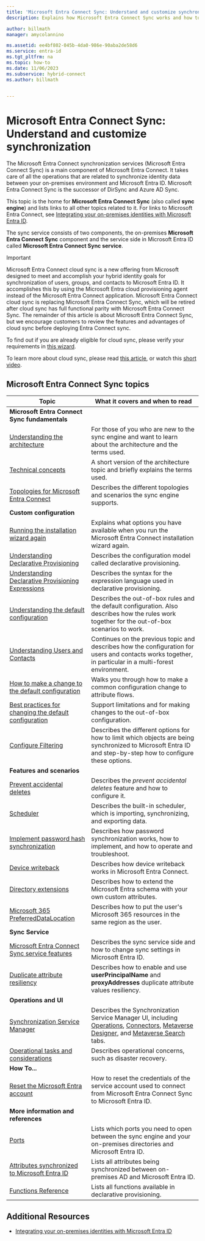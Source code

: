 ```yaml
---
title: 'Microsoft Entra Connect Sync: Understand and customize synchronization'
description: Explains how Microsoft Entra Connect Sync works and how to customize.

author: billmath
manager: amycolannino

ms.assetid: ee4bf802-045b-4da0-986e-90aba2de58d6
ms.service: entra-id
ms.tgt_pltfrm: na
ms.topic: how-to
ms.date: 11/06/2023
ms.subservice: hybrid-connect
ms.author: billmath


---
```

# Microsoft Entra Connect Sync: Understand and customize synchronization
The Microsoft Entra Connect synchronization services (Microsoft Entra Connect Sync) is a main component of Microsoft Entra Connect. It takes care of all the operations that are related to synchronize identity data between your on-premises environment and Microsoft Entra ID. Microsoft Entra Connect Sync is the successor of DirSync and Azure AD Sync.

This topic is the home for **Microsoft Entra Connect Sync** (also called **sync engine**) and lists links to all other topics related to it. For links to Microsoft Entra Connect, see [Integrating your on-premises identities with Microsoft Entra ID](../whatis-hybrid-identity.md).

The sync service consists of two components, the on-premises **Microsoft Entra Connect Sync** component and the service side in Microsoft Entra ID called **Microsoft Entra Connect Sync service**.

> [!IMPORTANT]
> Microsoft Entra Connect cloud sync is a new offering from Microsoft designed to meet and accomplish your hybrid identity goals for synchronization of users, groups, and contacts to Microsoft Entra ID. It accomplishes this by using the Microsoft Entra cloud provisioning agent instead of the Microsoft Entra Connect application. Microsoft Entra Connect cloud sync is replacing Microsoft Entra Connect Sync, which will be retired after cloud sync has full functional parity with Microsoft Entra Connect Sync. The remainder of this article is about Microsoft Entra Connect Sync, but we encourage customers to review the features and advantages of cloud sync before deploying Entra Connect sync. 
>
> To find out if you are already eligible for cloud sync, please verify your requirements in [this wizard](https://admin.microsoft.com/adminportal/home?Q=setupguidance#/modernonboarding/identitywizard).
>
> To learn more about cloud sync, please read [this article](/azure/active-directory/cloud-sync/what-is-cloud-sync), or watch this [short video](https://www.microsoft.com/videoplayer/embed/RWJ8l5).
>


<a name='azure-ad-connect-sync-topics'></a>

## Microsoft Entra Connect Sync topics
| Topic | What it covers and when to read |
| --- | --- |
| **Microsoft Entra Connect Sync fundamentals** | |
| [Understanding the architecture](concept-azure-ad-connect-sync-architecture.md) |For those of you who are new to the sync engine and want to learn about the architecture and the terms used. |
| [Technical concepts](how-to-connect-sync-technical-concepts.md) |A short version of the architecture topic and briefly explains the terms used. |
| [Topologies for Microsoft Entra Connect](plan-connect-topologies.md) |Describes the different topologies and scenarios the sync engine supports. |
| **Custom configuration** | |
| [Running the installation wizard again](how-to-connect-installation-wizard.md) |Explains what options you have available when you run the Microsoft Entra Connect installation wizard again. |
| [Understanding Declarative Provisioning](concept-azure-ad-connect-sync-declarative-provisioning.md) |Describes the configuration model called declarative provisioning. |
| [Understanding Declarative Provisioning Expressions](concept-azure-ad-connect-sync-declarative-provisioning-expressions.md) |Describes the syntax for the expression language used in declarative provisioning. |
| [Understanding the default configuration](concept-azure-ad-connect-sync-default-configuration.md) |Describes the out-of-box rules and the default configuration. Also describes how the rules work together for the out-of-box scenarios to work. |
| [Understanding Users and Contacts](concept-azure-ad-connect-sync-user-and-contacts.md) |Continues on the previous topic and describes how the configuration for users and contacts works together, in particular in a multi-forest environment. |
| [How to make a change to the default configuration](how-to-connect-sync-change-the-configuration.md) |Walks you through how to make a common configuration change to attribute flows. |
| [Best practices for changing the default configuration](how-to-connect-sync-best-practices-changing-default-configuration.md) |Support limitations and for making changes to the out-of-box configuration. |
| [Configure Filtering](how-to-connect-sync-configure-filtering.md) |Describes the different options for how to limit which objects are being synchronized to Microsoft Entra ID and step-by-step how to configure these options. |
| **Features and scenarios** | |
| [Prevent accidental deletes](how-to-connect-sync-feature-prevent-accidental-deletes.md) |Describes the *prevent accidental deletes* feature and how to configure it. |
| [Scheduler](how-to-connect-sync-feature-scheduler.md) |Describes the built-in scheduler, which is importing, synchronizing, and exporting data. |
| [Implement password hash synchronization](how-to-connect-password-hash-synchronization.md) |Describes how password synchronization works, how to implement, and how to operate and troubleshoot. |
| [Device writeback](how-to-connect-device-writeback.md) |Describes how device writeback works in Microsoft Entra Connect. |
| [Directory extensions](how-to-connect-sync-feature-directory-extensions.md) |Describes how to extend the Microsoft Entra schema with your own custom attributes. |
| [Microsoft 365 PreferredDataLocation](how-to-connect-sync-feature-preferreddatalocation.md) |Describes how to put the user's Microsoft 365 resources in the same region as the user. |
| **Sync Service** | |
| [Microsoft Entra Connect Sync service features](how-to-connect-syncservice-features.md) |Describes the sync service side and how to change sync settings in Microsoft Entra ID. |
| [Duplicate attribute resiliency](how-to-connect-syncservice-duplicate-attribute-resiliency.md) |Describes how to enable and use **userPrincipalName** and **proxyAddresses** duplicate attribute values resiliency. |
| **Operations and UI** | |
| [Synchronization Service Manager](how-to-connect-sync-service-manager-ui.md) |Describes the Synchronization Service Manager UI, including [Operations](how-to-connect-sync-service-manager-ui-operations.md), [Connectors](how-to-connect-sync-service-manager-ui-connectors.md), [Metaverse Designer](how-to-connect-sync-service-manager-ui-mvdesigner.md), and [Metaverse Search](how-to-connect-sync-service-manager-ui-mvsearch.md) tabs. |
| [Operational tasks and considerations](./how-to-connect-sync-staging-server.md) |Describes operational concerns, such as disaster recovery. |
| **How To...** | |
| [Reset the Microsoft Entra account](how-to-connect-azureadaccount.md) |How to reset the credentials of the service account used to connect from Microsoft Entra Connect Sync to Microsoft Entra ID. |
| **More information and references** | |
| [Ports](reference-connect-ports.md) |Lists which ports you need to open between the sync engine and your on-premises directories and Microsoft Entra ID. |
| [Attributes synchronized to Microsoft Entra ID](reference-connect-sync-attributes-synchronized.md) |Lists all attributes being synchronized between on-premises AD and Microsoft Entra ID. |
| [Functions Reference](reference-connect-sync-functions-reference.md) |Lists all functions available in declarative provisioning. |

## Additional Resources
* [Integrating your on-premises identities with Microsoft Entra ID](../whatis-hybrid-identity.md)
